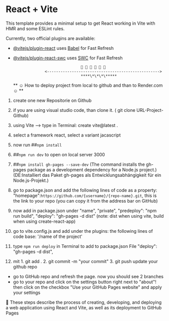 # React + Vite

This template provides a minimal setup to get React working in Vite with HMR and some ESLint rules.

Currently, two official plugins are available:

- [@vitejs/plugin-react](https://github.com/vitejs/vite-plugin-react/blob/main/packages/plugin-react/README.md) uses [Babel](https://babeljs.io/) for Fast Refresh
- [@vitejs/plugin-react-swc](https://github.com/vitejs/vite-plugin-react-swc) uses [SWC](https://swc.rs/) for Fast Refresh

                                    🔹 🔹 🔹 🔹 🔹 🔹
                    <-------------------------------------------------->
                                    ****\*\*\*\*****

  ** ☺️ How to deploy project from local to github and than to Render.com ☺️ **

1. create one new Repositorie on Github

2. if you are using visual studio code, than clone it. ( git clone URL-Project-Github)

3. using Vite --> type in Terminal: create vite@latest .

4. select a framework react, select a variant jacascript

5. now run ##`npm install`

6. ##`npm run dev` to open on local server 3000

7. ##`npm install gh-pages --save-dev` (The command installs the gh-pages package as a development dependency for a Node.js project.)
   (DE:Installiert das Paket gh-pages als Entwicklungsabhängigkeit für ein Node.js-Projekt.)

8. go to package.json and add the following lines of code as a property: "homepage":`https://github.com/{username}/{repo-name}.git`, this is the link to your repo (you can copy it from the address bar on GitHub)

9. now add in package.json under "name", "private",
   "predeploy": "npm run build", "deploy": "gh-pages -d dist"
   (note: dist when using vite, build when using create-react-app)

10. go to vite.config.js and add under the plugins: the following lines of code
    base: '/name of the project'

11. type `npm run deploy` in Terminal to add to package.json File "deploy": "gh-pages -d dist",

12. mit 1. git add . 2. git commit -m "your commit" 3. git push update your github repo

- go to GitHub repo and refresh the page. now you should see 2 branches
- go to your repo and click on the settings button right next to "about"! then click on the checkbox "Use your GitHub Pages website" and apply your settings

🙌 These steps describe the process of creating, developing, and deploying a web application using React and Vite, as well as its deployment to GitHub Pages
